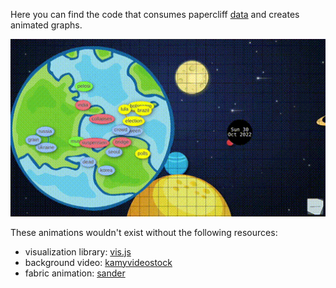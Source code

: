 Here you can find the code that consumes papercliff
[data](https://github.com/papercliff/historical-data)
and creates animated graphs.

![2022-11-06](2022-11-06.gif)

These animations wouldn't exist without the following resources:
* visualization library: [vis.js](https://visjs.org/)
* background video: [kamyvideostock](https://www.vecteezy.com/video/3316275-cartoon-background-space-ship-animation-paralax)
* fabric animation: [sander](https://codepen.io/UXauthority/pen/KzoBGZ)

